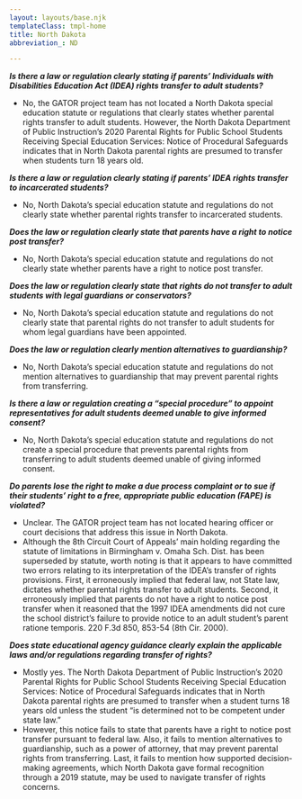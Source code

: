 ```yaml
---
layout: layouts/base.njk
templateClass: tmpl-home
title: North Dakota
abbreviation_: ND

---
```

**_Is there a law or regulation clearly stating if parents’ Individuals with Disabilities Education Act (IDEA) rights transfer to adult students?_**	

* No, the GATOR project team has not located a North Dakota special education statute or regulations that clearly states whether parental rights transfer to adult students. However, the North Dakota Department of Public Instruction’s 2020 Parental Rights for Public School Students Receiving Special Education Services:  Notice of Procedural Safeguards indicates that in North Dakota parental rights are presumed to transfer when students turn 18 years old.

**_Is there a law or regulation clearly stating if parents’ IDEA rights transfer to incarcerated students?_**	

* No, North Dakota’s special education statute and regulations do not clearly state whether parental rights transfer to incarcerated students.

**_Does the law or regulation clearly state that parents have a right to notice post transfer?_**	

* No, North Dakota’s special education statute and regulations do not clearly state whether parents have a right to notice post transfer.

**_Does the law or regulation clearly state that rights do not transfer to adult students with legal guardians or conservators?_**	

* No, North Dakota’s special education statute and regulations do not clearly state that parental rights do not transfer to adult students for whom legal guardians have been appointed.

**_Does the law or regulation clearly mention alternatives to guardianship?_**	

* No, North Dakota’s special education statute and regulations do not mention alternatives to guardianship that may prevent parental rights from transferring.

**_Is there a law or regulation creating a “special procedure” to appoint representatives for adult students deemed unable to give informed consent?_** 	

* No, North Dakota’s special education statute and regulations do not create a special procedure that prevents parental rights from transferring to adult students deemed unable of giving informed consent.

**_Do parents lose the right to make a due process complaint or to sue if their students’ right to a free, appropriate public education (FAPE) is violated?_**	

* Unclear. The GATOR project team has not located hearing officer or court decisions that address this issue in North Dakota.
* Although the 8th Circuit Court of Appeals’ main holding regarding the statute of limitations in Birmingham v. Omaha Sch. Dist. has been superseded by statute, worth noting is that it appears to have committed two errors relating to its interpretation of the IDEA’s transfer of rights provisions. First, it erroneously implied that federal law, not State law, dictates whether parental rights transfer to adult students. Second, it erroneously implied that parents do not have a right to notice post transfer when it reasoned that the 1997 IDEA amendments did not cure the school district’s failure to provide notice to an adult student’s parent ratione temporis. 220 F.3d 850, 853-54 (8th Cir. 2000).

**_Does state educational agency guidance clearly explain the applicable laws and/or regulations regarding transfer of rights?_**	

* Mostly yes. The North Dakota Department of Public Instruction’s 2020 Parental Rights for Public School Students Receiving Special Education Services:  Notice of Procedural Safeguards indicates that in North Dakota parental rights are presumed to transfer when a student turns 18 years old unless the student “is determined not to be competent under state law.” 
* However, this notice fails to state that parents have a right to notice post transfer pursuant to federal law. Also, it fails to mention alternatives to guardianship, such as a power of attorney, that may prevent parental rights from transferring. Last, it fails to mention how supported decision-making agreements, which North Dakota gave formal recognition through a 2019 statute, may be used to navigate transfer of rights concerns.